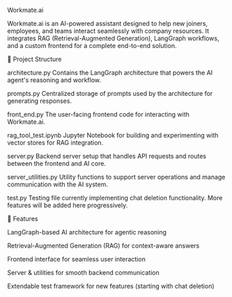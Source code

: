 Workmate.ai

Workmate.ai is an AI-powered assistant designed to help new joiners, employees, and teams interact seamlessly with company resources.
It integrates RAG (Retrieval-Augmented Generation), LangGraph workflows, and a custom frontend for a complete end-to-end solution.

📂 Project Structure

architecture.py
Contains the LangGraph architecture that powers the AI agent's reasoning and workflow.

prompts.py
Centralized storage of prompts used by the architecture for generating responses.

front_end.py
The user-facing frontend code for interacting with Workmate.ai.

rag_tool_test.ipynb
Jupyter Notebook for building and experimenting with vector stores for RAG integration.

server.py
Backend server setup that handles API requests and routes between the frontend and AI core.

server_utilities.py
Utility functions to support server operations and manage communication with the AI system.

test.py
Testing file currently implementing chat deletion functionality. More features will be added here progressively.

🚀 Features

LangGraph-based AI architecture for agentic reasoning

Retrieval-Augmented Generation (RAG) for context-aware answers

Frontend interface for seamless user interaction

Server & utilities for smooth backend communication

Extendable test framework for new features (starting with chat deletion)
